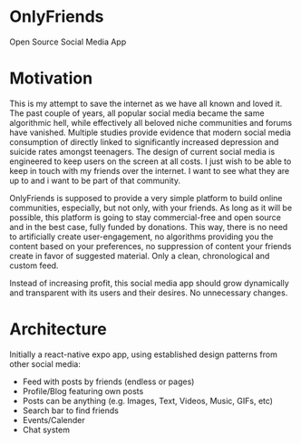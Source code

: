 # OnlyFriends

Open Source Social Media App

# Motivation

This is my attempt to save the internet as we have all known and loved it. The past couple of years, all popular social media became the same algorithmic hell, while effectively all beloved niche communities and forums have vanished. Multiple studies provide evidence that modern social media consumption of directly linked to significantly increased depression and suicide rates amongst teenagers. The design of current social media is engineered to keep users on the screen at all costs. I just wish to be able to keep in touch with my friends over the internet. I want to see what they are up to and i want to be part of that community.

OnlyFriends is supposed to provide a very simple platform to build online communities, especially, but not only, with your friends. As long as it will be possible, this platform is going to stay commercial-free and open source and in the best case, fully funded by donations. This way, there is no need to artificially create user-engagement, no algorithms providing you the content based on your preferences, no suppression of content your friends create in favor of suggested material. Only a clean, chronological and custom feed. 

Instead of increasing profit, this social media app should grow dynamically and transparent with its users and their desires. No unnecessary changes.

# Architecture

Initially a react-native expo app, using established design patterns from other social media:
- Feed with posts by friends (endless or pages)
- Profile/Blog featuring own posts
- Posts can be anything (e.g. Images, Text, Videos, Music, GIFs, etc)
- Search bar to find friends
- Events/Calender
- Chat system